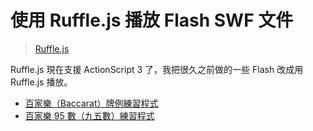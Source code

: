 # 使用 Ruffle.js 播放 Flash SWF 文件

> [Ruffle.js](https://ruffle.rs/)

Ruffle.js 現在支援 ActionScript 3 了，我把很久之前做的一些 Flash 改成用 Ruffle.js 播放。

- [百家樂（Baccarat）牌例練習程式](https://steelywing.github.io/baccarat/rule/)
- [百家樂 95 數（九五數）練習程式](https://steelywing.github.io/baccarat/95/)
